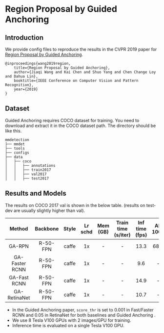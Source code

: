 # Region Proposal by Guided Anchoring

## Introduction

We provide config files to reproduce the results in the CVPR 2019 paper for [Region Proposal by Guided Anchoring](https://arxiv.org/abs/1901.03278).

```
@inproceedings{wang2019region,
    title={Region Proposal by Guided Anchoring},
    author={Jiaqi Wang and Kai Chen and Shuo Yang and Chen Change Loy and Dahua Lin},
    booktitle={IEEE Conference on Computer Vision and Pattern Recognition},
    year={2019}
}
```

## Dataset

Guided Anchoring requires COCO dataset for training. You need to download and extract it in the COCO dataset path.
The directory should be like this.

```
mmdetection
├── mmdet
├── tools
├── configs
├── data
│   ├── coco
│   │   ├── annotations
│   │   ├── train2017
│   │   ├── val2017
│   │   ├── test2017
```

## Results and Models

The results on COCO 2017 val is shown in the below table. (results on test-dev are usually slightly higher than val).

|     Method     | Backbone | Style | Lr schd | Mem (GB) | Train time (s/iter) | Inf time (fps) | AR 1000 | box AP |                                                                  Download                                                                  |
| :------------: | :------: | :---: | :-----: | :------: | :-----------------: | :------------: | :-----: | :----: | :----------------------------------------------------------------------------------------------------------------------------------------: |
|     GA-RPN     | R-50-FPN | caffe |   1x    |    -     |          -          |      13.3      |  68.5   |   -    |    [model](https://s3.ap-northeast-2.amazonaws.com/open-mmlab/mmdetection/models/guided_anchoring/ga_rpn_r50_caffe_fpn_1x-95e91886.pth)    |
| GA-Faster RCNN | R-50-FPN | caffe |   1x    |    -     |          -          |      9.6       |    -    |  39.9  |  [model](https://s3.ap-northeast-2.amazonaws.com/open-mmlab/mmdetection/models/guided_anchoring/ga_faster_r50_caffe_fpn_1x-a52b31fa.pth)   |
|  GA-Fast RCNN  | R-50-FPN | caffe |   1x    |    -     |          -          |      14.9      |    -    |  39.5  |   [model](https://s3.ap-northeast-2.amazonaws.com/open-mmlab/mmdetection/models/guided_anchoring/ga_fast_r50_caffe_fpn_1x-c5af9f8b.pth)    |
|  GA-RetinaNet  | R-50-FPN | caffe |   1x    |    -     |          -          |      10.7      |    -    |  37.0  | [model](https://s3.ap-northeast-2.amazonaws.com/open-mmlab/mmdetection/models/guided_anchoring/ga_retinanet_r50_caffe_fpn_1x-29905101.pth) |


- In the Guided Anchoring paper, `score_thr` is set to 0.001 in Fast/Faster RCNN and 0.05 in RetinaNet for both baselines and Guided Anchoring .
- We use 8 Tesla V100 GPUs with 2 images/GPU for training.
- Inference time is evaluated on a single Tesla V100 GPU.